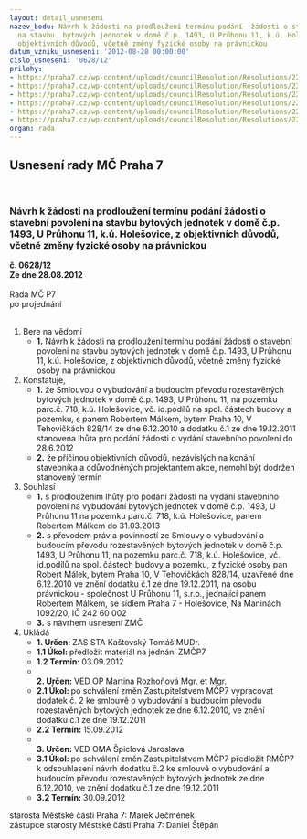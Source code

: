 ```yaml
---
layout: detail_usneseni
nazev_bodu: Návrh k žádosti na prodloužení termínu podání  žádosti o stavební povolení
  na stavbu  bytových jednotek v domě č.p. 1493, U Průhonu 11, k.ú. Holešovice, z
  objektivních důvodů, včetně změny fyzické osoby na právnickou
datum_vzniku_usneseni: '2012-08-28 00:00:00'
cislo_usneseni: '0628/12'
prilohy:
- https://praha7.cz/wp-content/uploads/councilResolution/Resolutions/22562/45-12-priloha_c_2.tif
- https://praha7.cz/wp-content/uploads/councilResolution/Resolutions/22562/45-12-priloha_c_3.tif
- https://praha7.cz/wp-content/uploads/councilResolution/Resolutions/22562/45-12-priloha_c_5.tif
- https://praha7.cz/wp-content/uploads/councilResolution/Resolutions/22562/45-12-priloha_c_6.tif
- https://praha7.cz/wp-content/uploads/councilResolution/Resolutions/22562/45-12-pdf-$vypis.pdf
- https://praha7.cz/wp-content/uploads/councilResolution/Resolutions/22562/45-12-navrh_usneseni_zmc.doc
organ: rada
---
```

<div id="ucUsn_pList" class="usn">
	<span><h2>Usnesení rady MČ Praha 7 </h2>
<br></span><div class="standBody">
<span><h3>Návrh k žádosti na prodloužení termínu podání  žádosti o stavební povolení na stavbu  bytových jednotek v domě č.p. 1493, U Průhonu 11, k.ú. Holešovice, z objektivních důvodů, včetně změny fyzické osoby na právnickou</h3></span><div class="center">
		<strong>č. 0628/12</strong><br>
	</div>
<div class="center">
		<strong>Ze dne 28.08.2012</strong><br><br>
	</div>Rada MČ P7<br> po projednání<br><br><ol>
<li>Bere na vědomí<ul><li>
<strong>1.</strong> Návrh k žádosti na prodloužení termínu podání  žádosti o stavební povolení na stavbu  bytových jednotek v domě č.p. 1493, U Průhonu 11, k.ú. Holešovice, z objektivních důvodů, včetně změny fyzické osoby na právnickou</li></ul>
</li>
<li>Konstatuje,<ul>
<li>
<strong>1.</strong> že Smlouvou  o vybudování a budoucím převodu  rozestavěných bytových jednotek v domě č.p. 1493, U Průhonu 11, na pozemku parc.č. 718, k.ú. Holešovice, vč. id.podílů na spol. částech budovy a pozemku, s panem Robertem Málkem, bytem Praha 10, V Tehovičkách 828/14 ze dne 6.12.2010 a dodatku č.1 ze dne 19.12.2011 stanovena lhůta pro podání žádosti o vydání stavebního povolení do 28.6.2012</li>
<li>
<strong>2.</strong> že příčinou objektivních důvodů, nezávislých na konání stavebníka a odůvodněných projektantem akce, nemohl být dodržen stanovený termín</li>
</ul>
</li>
<li>Souhlasí<ul>
<li>
<strong>1.</strong> s prodloužením lhůty pro podání žádosti na vydání stavebního povolení na vybudování bytových jednotek v domě č.p. 1493, U Průhonu 11 na pozemku parc.č. 718, k.ú. Holešovice,  panem Robertem Málkem do 31.03.2013</li>
<li>
<strong>2.</strong> s převodem práv a povinností ze  Smlouvy  o vybudování a budoucím převodu  rozestavěných bytových jednotek v domě č.p. 1493, U Průhonu 11, na pozemku parc.č. 718, k.ú. Holešovice, vč. id.podílů na spol. částech budovy a pozemku, z  fyzické osoby pan Robert Málek, bytem Praha 10, V Tehovičkách 828/14, uzavřené dne 6.12.2010 ve znění dodatku č.1 ze dne 19.12.2011,  na  osobu právnickou - společnost U Průhonu 11, s.r.o., jednající panem Robertem Málkem, se sídlem Praha 7 - Holešovice, Na Maninách 1092/20, IČ 242 60 002</li>
<li>
<strong>3.</strong> s návrhem usnesení ZMČ</li>
</ul>
</li>
<li>Ukládá<ul>
<li>
<strong>1. Určen: </strong>ZAS STA Kaštovský Tomáš MUDr.</li>
<li>
<strong>1.1 Úkol: </strong>předložit materiál na jednání ZMČP7</li>
<li>
<strong>1.2 Termín: </strong>03.09.2012</li>
<li>
<strong><br>2. Určen: </strong>VED OP Martina Rozhoňová Mgr. et Mgr.</li>
<li>
<strong>2.1 Úkol: </strong>po schválení změn Zastupitelstvem MČP7 vypracovat dodatek č. 2 ke smlouvě o vybudování a budoucím převodu  rozestavěných bytových jednotek ze dne 6.12.2010, ve znění dodatku č.1 ze dne  19.12.2011</li>
<li>
<strong>2.2 Termín: </strong>15.09.2012</li>
<li>
<strong><br>3. Určen: </strong>VED OMA Špiclová Jaroslava</li>
<li>
<strong>3.1 Úkol: </strong>po schválení změn Zastupitelstvem MČP7 předložit RMČP7 k odsouhlasení návrh dodatku č.2  ke smlouvě o vybudování a budoucím převodu  rozestavěných bytových jednotek ze dne 6.12.2010, ve znění dodatku č.1 ze dne  19.12.2011</li>
<li>
<strong>3.2 Termín: </strong>30.09.2012</li>
</ul>
</li>
</ol>starosta Městské části Praha 7: Marek Ječmének<br>zástupce starosty Městské části Praha 7: Daniel Štěpán 
</div>
</div>